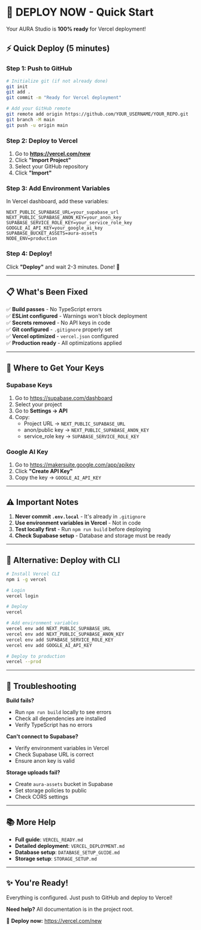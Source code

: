 # 🚀 DEPLOY NOW - Quick Start

Your AURA Studio is **100% ready** for Vercel deployment!

## ⚡ Quick Deploy (5 minutes)

### Step 1: Push to GitHub

```bash
# Initialize git (if not already done)
git init
git add .
git commit -m "Ready for Vercel deployment"

# Add your GitHub remote
git remote add origin https://github.com/YOUR_USERNAME/YOUR_REPO.git
git branch -M main
git push -u origin main
```

### Step 2: Deploy to Vercel

1. Go to **https://vercel.com/new**
2. Click **"Import Project"**
3. Select your GitHub repository
4. Click **"Import"**

### Step 3: Add Environment Variables

In Vercel dashboard, add these variables:

```
NEXT_PUBLIC_SUPABASE_URL=your_supabase_url
NEXT_PUBLIC_SUPABASE_ANON_KEY=your_anon_key
SUPABASE_SERVICE_ROLE_KEY=your_service_role_key
GOOGLE_AI_API_KEY=your_google_ai_key
SUPABASE_BUCKET_ASSETS=aura-assets
NODE_ENV=production
```

### Step 4: Deploy!

Click **"Deploy"** and wait 2-3 minutes. Done! 🎉

---

## 📋 What's Been Fixed

✅ **Build passes** - No TypeScript errors  
✅ **ESLint configured** - Warnings won't block deployment  
✅ **Secrets removed** - No API keys in code  
✅ **Git configured** - `.gitignore` properly set  
✅ **Vercel optimized** - `vercel.json` configured  
✅ **Production ready** - All optimizations applied  

---

## 🔑 Where to Get Your Keys

### Supabase Keys
1. Go to https://supabase.com/dashboard
2. Select your project
3. Go to **Settings → API**
4. Copy:
   - Project URL → `NEXT_PUBLIC_SUPABASE_URL`
   - anon/public key → `NEXT_PUBLIC_SUPABASE_ANON_KEY`
   - service_role key → `SUPABASE_SERVICE_ROLE_KEY`

### Google AI Key
1. Go to https://makersuite.google.com/app/apikey
2. Click **"Create API Key"**
3. Copy the key → `GOOGLE_AI_API_KEY`

---

## ⚠️ Important Notes

1. **Never commit `.env.local`** - It's already in `.gitignore`
2. **Use environment variables in Vercel** - Not in code
3. **Test locally first** - Run `npm run build` before deploying
4. **Check Supabase setup** - Database and storage must be ready

---

## 🎯 Alternative: Deploy with CLI

```bash
# Install Vercel CLI
npm i -g vercel

# Login
vercel login

# Deploy
vercel

# Add environment variables
vercel env add NEXT_PUBLIC_SUPABASE_URL
vercel env add NEXT_PUBLIC_SUPABASE_ANON_KEY
vercel env add SUPABASE_SERVICE_ROLE_KEY
vercel env add GOOGLE_AI_API_KEY

# Deploy to production
vercel --prod
```

---

## 🐛 Troubleshooting

**Build fails?**
- Run `npm run build` locally to see errors
- Check all dependencies are installed
- Verify TypeScript has no errors

**Can't connect to Supabase?**
- Verify environment variables in Vercel
- Check Supabase URL is correct
- Ensure anon key is valid

**Storage uploads fail?**
- Create `aura-assets` bucket in Supabase
- Set storage policies to public
- Check CORS settings

---

## 📚 More Help

- **Full guide**: `VERCEL_READY.md`
- **Detailed deployment**: `VERCEL_DEPLOYMENT.md`
- **Database setup**: `DATABASE_SETUP_GUIDE.md`
- **Storage setup**: `STORAGE_SETUP.md`

---

## ✨ You're Ready!

Everything is configured. Just push to GitHub and deploy to Vercel!

**Need help?** All documentation is in the project root.

🚀 **Deploy now:** https://vercel.com/new
